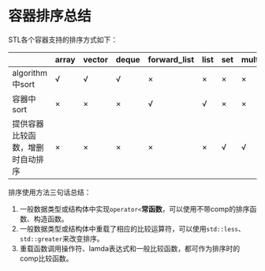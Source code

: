 # 容器排序总结

STL各个容器支持的排序方式如下：

|                                  | array | vector | deque | forward_list | list | set  | multiset | map  | multimap | unordered_set | unordered_multiset | unordered_map | unordered_multimap | stack | queue | priority_queue |
| -------------------------------- | ----- | ------ | ----- | ------------ | ---- | ---- | -------- | ---- | -------- | ------------- | ------------------ | ------------- | ------------------ | ----- | ----- | -------------- |
| algorithm中sort                  | √     | √      | √     | ×            | ×    | ×    | ×        | ×    | ×        | ×             | ×                  | ×             | ×                  | ×     | ×     | ×              |
| 容器中sort                       | ×     | ×      | ×     | √            | √    | ×    | ×        | ×    | ×        | ×             | ×                  | ×             | ×                  | ×     | ×     | ×              |
| 提供容器比较函数，增删时自动排序 | ×     | ×      | ×     | ×            | ×    | √    | √        | √    | √        | ×             | ×                  | ×             | ×                  | ×     | ×     | √              |



排序使用方法三句话总结：

1. 一般数据类型或结构体中实现`operator<`**常函数**，可以使用不带comp的排序函数、构造函数。
2. 一般数据类型或结构体中重载了相应的比较运算符，可以使用`std::less`、`std::greater`来改变排序。
3. 重载函数调用操作符、lamda表达式和一般比较函数，都可作为排序时的comp比较函数。
